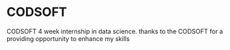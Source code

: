 # CODSOFT
CODSOFT  4 week internship in data science. thanks to the CODSOFT for a providing opportunity to enhance my skills
